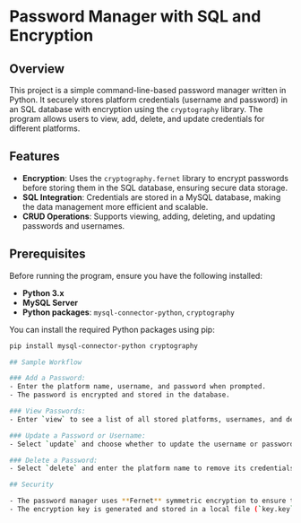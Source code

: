 # Password Manager with SQL and Encryption

## Overview
This project is a simple command-line-based password manager written in Python. It securely stores platform credentials (username and password) in an SQL database with encryption using the `cryptography` library. The program allows users to view, add, delete, and update credentials for different platforms.

## Features
- **Encryption**: Uses the `cryptography.fernet` library to encrypt passwords before storing them in the SQL database, ensuring secure data storage.
- **SQL Integration**: Credentials are stored in a MySQL database, making the data management more efficient and scalable.
- **CRUD Operations**: Supports viewing, adding, deleting, and updating passwords and usernames.

## Prerequisites

Before running the program, ensure you have the following installed:

- **Python 3.x**
- **MySQL Server**
- **Python packages**: `mysql-connector-python`, `cryptography`

You can install the required Python packages using pip:

```bash
pip install mysql-connector-python cryptography

## Sample Workflow

### Add a Password:
- Enter the platform name, username, and password when prompted. 
- The password is encrypted and stored in the database.

### View Passwords:
- Enter `view` to see a list of all stored platforms, usernames, and decrypted passwords.

### Update a Password or Username:
- Select `update` and choose whether to update the username or password for a specific platform.

### Delete a Password:
- Select `delete` and enter the platform name to remove its credentials from the database.

## Security

- The password manager uses **Fernet** symmetric encryption to ensure that passwords are stored securely.
- The encryption key is generated and stored in a local file (`key.key`) and is required to decrypt the passwords.
